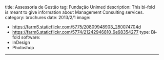 title: Assessoria de Gestão 
tag: Fundação Unimed
description: This bi-fold is meant to give information about Management Consulting services.
category: brochures
date: 2013/2/1
image:
- https://farm6.staticflickr.com/5775/20809948903_280074704d
- https://farm6.staticflickr.com/5774/21242946810_6e98354277
type: Bi-fold
software:
- InDesign
- Photoshop
---
